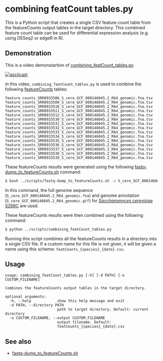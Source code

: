 # combining featCount tables.py

This is a Python script that creates a single CSV feature count table from the featureCounts output tables in the target directory.
This combined feature count table can be used for differential expression analysis (e.g. using DESeq2 or edgeR in R).

## Demonstration

This is a video demonstartion of [combining_featCount_tables.py](scripts/combining_featCount_tables.py).

[![asciicast](https://asciinema.org/a/311771.svg)](https://asciinema.org/a/311771?autoplay=1)

In this video, `combining_featCount_tables.py` is used to combine the following [featureCounts](featureCounts.md) tables:

```
feature_counts_SRR8933506_S_cere_GCF_000146045.2_R64_genomic.fna.tsv
feature_counts_SRR8933509_S_cere_GCF_000146045.2_R64_genomic.fna.tsv
feature_counts_SRR8933510_S_cere_GCF_000146045.2_R64_genomic.fna.tsv
feature_counts_SRR8933511_S_cere_GCF_000146045.2_R64_genomic.fna.tsv
feature_counts_SRR8933512_S_cere_GCF_000146045.2_R64_genomic.fna.tsv
feature_counts_SRR8933530_S_cere_GCF_000146045.2_R64_genomic.fna.tsv
feature_counts_SRR8933531_S_cere_GCF_000146045.2_R64_genomic.fna.tsv
feature_counts_SRR8933532_S_cere_GCF_000146045.2_R64_genomic.fna.tsv
feature_counts_SRR8933533_S_cere_GCF_000146045.2_R64_genomic.fna.tsv
feature_counts_SRR8933534_S_cere_GCF_000146045.2_R64_genomic.fna.tsv
feature_counts_SRR8933535_S_cere_GCF_000146045.2_R64_genomic.fna.tsv
feature_counts_SRR8933536_S_cere_GCF_000146045.2_R64_genomic.fna.tsv
feature_counts_SRR8933537_S_cere_GCF_000146045.2_R64_genomic.fna.tsv
feature_counts_SRR8933538_S_cere_GCF_000146045.2_R64_genomic.fna.tsv
feature_counts_SRR8933539_S_cere_GCF_000146045.2_R64_genomic.fna.tsv
```

These featureCounts results were generated using the following [fastq-dump_to_featureCounts.sh](fastq-dump_to_featureCounts.md) command:

```bash
$ bash ../scripts/fastq-dump_to_featureCounts.sh -a S_cere_GCF_000146045.2_R64_genomic.gtf -f S_cere_GCF_000146045.2_R64_genomic.fna --verbose -p 3 SRR8933506 SRR8933509 SRR8933510 SRR8933511 SRR8933512 SRR8933530 SRR8933531 SRR8933532 SRR8933533 SRR8933534 SRR8933535 SRR8933536 SRR8933537 SRR8933538 SRR8933539
```

In this command, the full genome sequence (`S_cere_GCF_000146045.2_R64_genomic.fna`) and genome annotation (`S_cere_GCF_000146045.2_R64_genomic.gtf`) for [*Saccharomyces cerevisiae* S288C](https://www.ncbi.nlm.nih.gov/assembly/GCF_000146045.2) are used.

These featureCounts results were then combined using the following command:

```bash
$ python ../scripts/combining_featCount_tables.py
```

Running this script combines all the featureCounts results in a directory into a single CSV file.
If a custom name for this file is not given, it will be given a name using this scheme: `featCounts_{species}_{date}.csv`.

## Usage

```
usage: combining_featCount_tables.py [-h] [-d PATH] [-o CUSTOM_FILENAME]

Combines the featureCounts output tables in the target directory.

optional arguments:
  -h, --help            show this help message and exit
  -d PATH, --directory PATH
                        path to target directory. Default: current directory
  -o CUSTOM_FILENAME, --output CUSTOM_FILENAME
                        output filename. Default:
                        featCounts_{species}_{date}.csv
```

## See also

- [fastq-dump_to_featureCounts.sh](fastq-dump_to_featureCounts.md)
